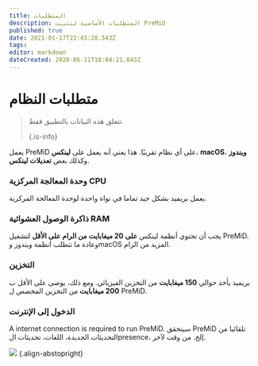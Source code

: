 ```yaml
---
title: المتطلبات
description: المتطلبات الأساسية لتثبيت PreMiD
published: true
date: 2021-01-17T22:43:28.543Z
tags:
editor: markdown
dateCreated: 2020-06-11T18:04:21.843Z
---
```


# متطلبات النظام

> تتعلق هذه البيانات بالتطبيق فقط. 
> 
> {.is-info}

يعمل PreMiD على أي نظام تقريبًا. هذا يعني أنه يعمل على **لينكس**، **macOS**، **ويندوز** وكذلك بعض **تعديلات لينكس**.

### وحدة المعالجة المركزية CPU
يعمل بريميد بشكل جيد تماما في نواة واحدة لوحدة المعالجة المركزية.

### ذاكرة الوصول العشوائية RAM
يجب أن تحتوي أنظمة لينكس **على 20 ميغابايت من الرام على الأقل** لتشغيل PreMiD. وعادة ما تتطلب أنظمة ويندوز وmacOS المزيد من الرام.

### التخزين
بريميد يأخذ حوالي **150 ميغابايت** من التخزين الفيزيائي. ومع ذلك، يوصى على الأقل ب **200 ميغابايت** من التخزين المخصص ل PreMiD.

### الدخول إلى الإنترنت
A internet connection is required to run PreMiD. سيتحقق PreMiD تلقائيا من التحديثات الجديدة، اللغات، تحديثات الpresence، إلخ. من وقت لآخر.

![](https://a.icons8.com/ViUXyjOj/f4tFww/svg.svg) {.align-abstopright}